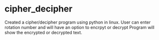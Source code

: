 # cipher_decipher



Created a cipher/decipher program using python in linux.
User can enter rotation number and will have an option to encrpyt or decrypt 
Program will show the encrypted or decrypted text.
